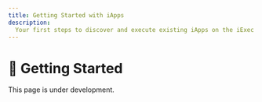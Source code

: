 ```yaml
---
title: Getting Started with iApps
description:
  Your first steps to discover and execute existing iApps on the iExec platform
---
```


# 🚀 Getting Started

This page is under development.

<!-- TODO: Add the iApps getting started guide -->
